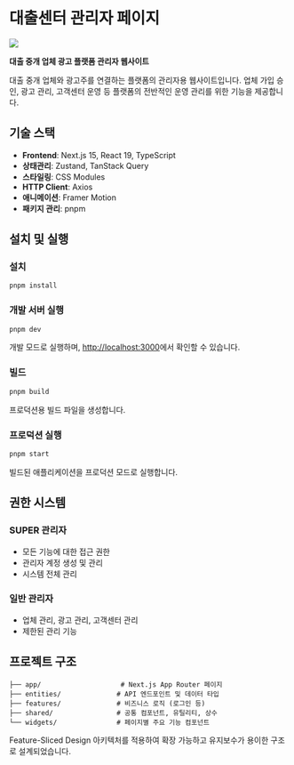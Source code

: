 # 대출센터 관리자 페이지

![](https://private-user-images.githubusercontent.com/118225985/467877363-ebc2e93b-d00d-466f-961f-822cb21de719.png?jwt=eyJhbGciOiJIUzI1NiIsInR5cCI6IkpXVCJ9.eyJpc3MiOiJnaXRodWIuY29tIiwiYXVkIjoicmF3LmdpdGh1YnVzZXJjb250ZW50LmNvbSIsImtleSI6ImtleTUiLCJleHAiOjE3NTI4MTc3MzEsIm5iZiI6MTc1MjgxNzQzMSwicGF0aCI6Ii8xMTgyMjU5ODUvNDY3ODc3MzYzLWViYzJlOTNiLWQwMGQtNDY2Zi05NjFmLTgyMmNiMjFkZTcxOS5wbmc_WC1BbXotQWxnb3JpdGhtPUFXUzQtSE1BQy1TSEEyNTYmWC1BbXotQ3JlZGVudGlhbD1BS0lBVkNPRFlMU0E1M1BRSzRaQSUyRjIwMjUwNzE4JTJGdXMtZWFzdC0xJTJGczMlMkZhd3M0X3JlcXVlc3QmWC1BbXotRGF0ZT0yMDI1MDcxOFQwNTQzNTFaJlgtQW16LUV4cGlyZXM9MzAwJlgtQW16LVNpZ25hdHVyZT03ZThlZjhiYWQ1YTE5MTdhNWY2NTkzZjhjZjVjN2NkYTkwNzg0N2NiZGQ3NWRiNTJjMTk2MGVkYjEzMzY0M2ZkJlgtQW16LVNpZ25lZEhlYWRlcnM9aG9zdCJ9.RDsCQxynPSiLxGiY05jDG9SNRKlH2M2t3kI_iTzywl8)

**대출 중개 업체 광고 플랫폼 관리자 웹사이트**

대출 중개 업체와 광고주를 연결하는 플랫폼의 관리자용 웹사이트입니다. 업체 가입 승인, 광고 관리, 고객센터 운영 등 플랫폼의 전반적인 운영 관리를 위한 기능을 제공합니다.

## 기술 스택

- **Frontend**: Next.js 15, React 19, TypeScript
- **상태관리**: Zustand, TanStack Query
- **스타일링**: CSS Modules
- **HTTP Client**: Axios
- **애니메이션**: Framer Motion
- **패키지 관리**: pnpm

## 설치 및 실행

### 설치
```bash
pnpm install
```

### 개발 서버 실행
```bash
pnpm dev
```
개발 모드로 실행하며, [http://localhost:3000](http://localhost:3000)에서 확인할 수 있습니다.

### 빌드
```bash
pnpm build
```
프로덕션용 빌드 파일을 생성합니다.

### 프로덕션 실행
```bash
pnpm start
```
빌드된 애플리케이션을 프로덕션 모드로 실행합니다.

## 권한 시스템

### SUPER 관리자
- 모든 기능에 대한 접근 권한
- 관리자 계정 생성 및 관리
- 시스템 전체 관리

### 일반 관리자  
- 업체 관리, 광고 관리, 고객센터 관리
- 제한된 관리 기능

## 프로젝트 구조

```
├── app/                    # Next.js App Router 페이지
├── entities/              # API 엔드포인트 및 데이터 타입
├── features/              # 비즈니스 로직 (로그인 등)
├── shared/                # 공통 컴포넌트, 유틸리티, 상수
└── widgets/               # 페이지별 주요 기능 컴포넌트
```

Feature-Sliced Design 아키텍처를 적용하여 확장 가능하고 유지보수가 용이한 구조로 설계되었습니다.